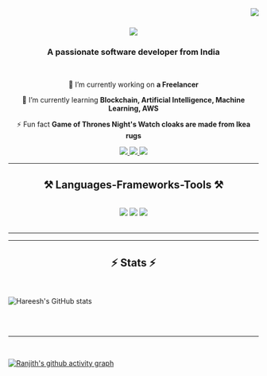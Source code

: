 <img align="right" src="https://visitor-badge.laobi.icu/badge?page_id=ranjith-sa.ranjith-sa" />

<h1 align="center">
    <img src="https://readme-typing-svg.herokuapp.com/?font=Righteous&size=35&center=true&vCenter=true&width=500&height=70&duration=4000&lines=Hi+There!+👋;+I'm+Ranjith+S+!;" />
</h1>

<h3 align="center">A passionate software developer from India</h3>

<br/>

<div align="center">
 
 🔭 I’m currently working on **a Freelancer**
 
 🌱 I’m currently learning **Blockchain, Artificial Intelligence, Machine Learning, AWS**

⚡ Fun fact **Game of Thrones Night's Watch cloaks are made from Ikea rugs**

 </div>
 
<div align="center"> 
  <a href="mailto:rsranjith2012@gmail.com">
    <img src="https://img.shields.io/badge/Gmail-333333?style=for-the-badge&logo=gmail&logoColor=red" />
  </a>
  <a href="https://linkedin.com/in/ranjith-sa" target="_blank">
    <img src="https://img.shields.io/badge/LinkedIn-0077B5?style=for-the-badge&logo=linkedin&logoColor=white" target="_blank" />
  </a>
  <a href="https://ranjiths.netlify.app" target="_blank">
     <img src="https://img.shields.io/badge/Portfolio-FF5722?style=for-the-badge&logo=todoist&logoColor=white" target="_blank" /> <!-- sqlite, safari, google-chrome are other good icon options -->
  </a>
</div>

 <hr/>
 
<h2 align="center">⚒️ Languages-Frameworks-Tools ⚒️</h2>
<br/>
<div align="center">
    <img src="https://skillicons.dev/icons?i=python,javascript,django,react,html,css,flutter,bootstrap,mongodb,mysql" />  
    <img src="https://skillicons.dev/icons?i=aws,nodejs,c,git,github,vscode,angular,flask,jquery,netlify" />
    <img src="https://skillicons.dev/icons?i=linux,figma,tailwind,firebase,typescript,express,pycharm,wordpress,nextjs,sqlite" /><br>
</div>

<br/>
<hr/>


<hr/>

<h2 align="center">⚡ Stats ⚡</h2>
<br>

![Hareesh's GitHub stats](https://github-readme-stats.vercel.app/api?username=ranjith-sa&theme=dark&show_icons=true&&hide=issues,contribs)


<br/><br/>

<hr/>

<br/>




[![Ranjith's github activity graph](https://github-readme-activity-graph.vercel.app/graph?username=ranjith-sa&bg_color=000000&color=ffffff&line=51f565&point=ffffff&area=true&hide_border=true)](https://github.com/ashutosh00710/github-readme-activity-graph)

<br/>
